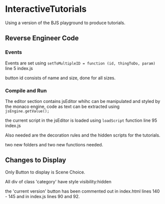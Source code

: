 # InteractiveTutorials
Using a version of the BJS playground to produce tutorials.

## Reverse Engineer Code

### Events
Events are set using `setToMultipleID = function (id, thingToDo, param)` line 5 index.js

button id consists of name and size, done for all sizes.

### Compile and Run

The editor section contains jsEditor whihc can be manipulated and styled by the monaco engine, code as text can be extracted using `jsEngine.getValue();`

the current script in the jsEditor is loaded using `loadScript` function line 95 index.js 

Also needed are the decoration rules and the hidden scripts for the tutorials.

two new folders and two new functions needed.

## Changes to Display

Only Button to display is Scene Choice.

All div of class 'category' have style visibility:hidden

the 'current version' button has been commented out in index.html lines 140 - 145 and in index.js lines 90 and 92.